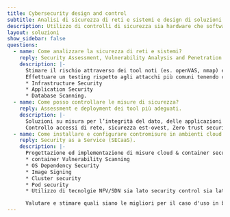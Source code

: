 ```yaml
---
title: Cybersecurity design and control
subtitle: Analisi di sicurezza di reti e sistemi e design di soluzioni ad hoc.
description: Utilizzo di controlli di sicurezza sia hardware che software.
layout: soluzioni
show_sidebar: false
questions:
  - name: Come analizzare la sicurezza di reti e sistemi?
    reply: Security Assessment, Vulnerability Analysis and Penetration Testing.
    description: |-
      Stimare il rischio attraverso dei tool noti (es. openVAS, nmap) e tramite le CVE conosciute.  
      Effettuare un testing rispetto agli attacchi più comuni tenendo conto delle vulnerabilità dei sistemi:
      * Infrastructure Security
      * Application Security
      * Database Scanning.
  - name: Come posso controllare le misure di sicurezza?
    reply: Assessment e deployment dei tool più adeguati.
    description: |-
      Soluzioni su misura per l’integrità del dato, delle applicazioni e dell’infrastruttura e la prevenzione, monitoraggio e risposta agli incidenti, anche in scenari complessi come Big Data computing e Internet of Things.  
      Controllo accessi di rete, sicurezza est-ovest, Zero trust security
  - name: Come installare e configurare contromisure in ambienti cloud e con servizi containerizzati?
    reply: Security as a Service (SECaaS).
    description: |-
      Progettazione ed implementazione di misure cloud & container security (paradigma Adaptive compliance):
      * container Vulnerability Scanning
      * OS Dependency Security
      * Image Signing
      * Cluster security
      * Pod security
      * Utilizzo di tecnolgie NFV/SDN sia lato security control sia lato piattaforme di orchestrazione.  

      Valutare e stimare quali siano le migliori per il caso d'uso in base al trade-off semplicità/efficacia.
---
```

